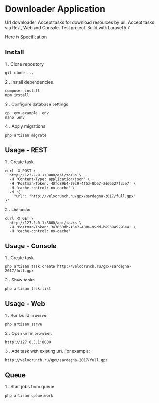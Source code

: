 # Downloader Application

Url downloader. Accept tasks for download resources by url.
Accept tasks via Rest, Web and Console.
Test project. Build with Laravel 5.7.

Here is [Specification](docs/specification.md)

## Install

1 . Clone repository

```
git clone ...
```

2 . Install dependencies.

```
composer install
npm install
```

3 . Configure database settings

```
cp .env.example .env
nano .env
```

4 . Apply migrations

```
php artisan migrate
```

## Usage - REST

1 . Create task

```
curl -X POST \
  http://127.0.0.1:8000/api/tasks \
  -H 'Content-Type: application/json' \
  -H 'Postman-Token: 40fc89b4-09c9-4f5d-8b67-2dd6527fc3e7' \
  -H 'cache-control: no-cache' \
  -d '{
    "url": "http://velocrunch.ru/gpx/sardegna-2017/full.gpx"
}'
```

2 . List tasks

```
curl -X GET \
  http://127.0.0.1:8000/api/tasks \
  -H 'Postman-Token: 347653db-4547-4384-99dd-b65384529344' \
  -H 'cache-control: no-cache'
```
 

## Usage - Console

1 . Create task

```
php artisan task:create http://velocrunch.ru/gpx/sardegna-2017/full.gpx
```

2 . Show tasks  

```
php artisan task:list
```

## Usage - Web

1 . Run build in server

```
php artisan serve
```

2 . Open url in browser:

```
http://127.0.0.1:8000
```

3 . Add task with existing url. For example:

```
http://velocrunch.ru/gpx/sardegna-2017/full.gpx
```

## Queue

1 . Start jobs from queue 

```
php artisan queue:work
```
